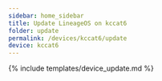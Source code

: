 ```yaml
---
sidebar: home_sidebar
title: Update LineageOS on kccat6
folder: update
permalink: /devices/kccat6/update
device: kccat6
---
```

{% include templates/device_update.md %}
